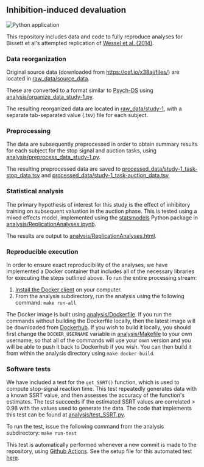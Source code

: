 ## Inhibition-induced devaluation

![Python application](https://github.com/poldrack/open_science_examples/workflows/Python%20application/badge.svg)

This repository includes data and code to fully reproduce analyses for Bissett et al's attempted replication of [Wessel et al. (2014)](https://pubmed.ncbi.nlm.nih.gov/25313953/).


### Data reorganization

Original source data (downloaded from https://osf.io/x38aj/files/) are located in [raw_data/source_data](raw_data/source_data).

These are converted to a format similar to [Psych-DS](https://psych-ds.github.io/) using [analysis/organize_data_study-1.py](analysis/organize_data_study-1.py).

The resulting reorganized data are located in [raw_data/study-1](raw_data/study-1), with a separate tab-separated value (.tsv) file for each subject.

### Preprocessing

The data are subsequently preprocessed in order to obtain summary results for each subject for the stop signal and auction tasks, using [analysis/preprocess_data_study-1.py](analysis/preprocess_data_study-1.py).

The resulting preprocessed data are saved to [processed_data/study-1_task-stop_data.tsv](processed_data/study-1_task-stop_data.tsv) and [processed_data/study-1_task-auction_data.tsv](processed_data/study-1_task-auction_data.tsv).

### Statistical analysis

The primary hypothesis of interest for this study is the effect of inhibitory training on subsequent valuation in the auction phase.  This is tested using a mixed effects model, implemented using the [statsmodels](https://www.statsmodels.org/stable/index.html) Python package in [analysis/ReplicationAnalyses.ipynb](analysis/ReplicationAnalyses.ipynb).

The results are output to [analysis/ReplicationAnalyses.html](analysis/ReplicationAnalyses.html).

### Reproducible execution

In order to ensure exact reproducibility of the analyses, we have implemented a Docker container that includes all of the necessary libraries for executing the steps outlined above.  To run the entire processing stream:

1. [Install the Docker client](https://docs.docker.com/get-docker/) on your computer.
2. From the analysis subdirectory, run the analysis using the following command: ```make run-all```

The Docker image is built using [analysis/Dockerfile](analysis/Dockerfile). If you run the commands without building the Dockerfile locally, then the latest image will be downloaded from [Dockerhub](https://hub.docker.com/r/poldrack/openscience-example).  If you wish to build it locally, you should first change the ```DOCKER_USERNAME``` variable in [analysis/Makefile](analysis/Makefile) to your own username, so that all of the commands will use your own version and you will be able to push it back to Dockerhub if you wish.  You can then build it from within the analysis directory using ```make docker-build```.


### Software tests

We have included a test for the ```get_SSRT()``` function, which is used to compute stop-signal reaction time.  This test repeatedly generates data with a known SSRT value, and then assesses the accuracy of the function's estimates.  The test succeeds if the estimated SSRT values are correlated > 0.98 with the values used to generate the data.  The code that implements this test can be found at [analysis/test_SSRT.py](analysis/test_SSRT.py).

To run the test, issue the following command from the analysis subdirectory: ```make run-test```

This test is automatically performed whenever a new commit is made to the repository, using [Github Actions](https://help.github.com/en/actions).  See the setup file for this automated test [here](../.github/workflows/python-app.yml).  